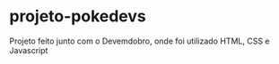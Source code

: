 # projeto-pokedevs

Projeto feito junto com o Devemdobro, onde foi utilizado HTML, CSS e Javascript
